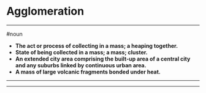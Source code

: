 # Agglomeration
---
#noun
- **The act or process of collecting in a mass; a heaping together.**
- **State of being collected in a mass; a mass; cluster.**
- **An extended city area comprising the built-up area of a central city and any suburbs linked by continuous urban area.**
- **A mass of large volcanic fragments bonded under heat.**
---
---
